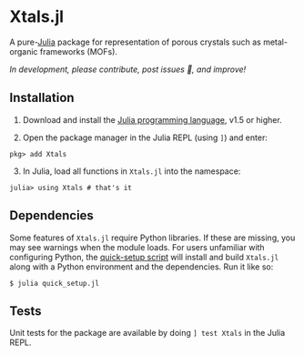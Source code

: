 # Xtals.jl

A pure-[Julia](https://julialang.org/) package for representation of porous
crystals such as metal-organic frameworks (MOFs).

*In development, please contribute, post issues 🐛, and improve!*

## Installation

1. Download and install the [Julia programming language](https://julialang.org/),
 v1.5 or higher.

2. Open the package manager in the Julia REPL (using `]`) and enter:

```
pkg> add Xtals
```

3. In Julia, load all functions in `Xtals.jl` into the namespace:

```
julia> using Xtals # that's it
```

## Dependencies

Some features of `Xtals.jl` require Python libraries.  If these are missing, you may see warnings when the module loads.  For users unfamiliar with configuring Python, the [quick-setup script](https://raw.githubusercontent.com/SimonEnsemble/Xtals.jl/master/quick_setup.jl) will install and build `Xtals.jl` along with a Python environment and the dependencies.  Run it like so:

```
$ julia quick_setup.jl
```

## Tests

Unit tests for the package are available by doing `] test Xtals` in the Julia REPL.
